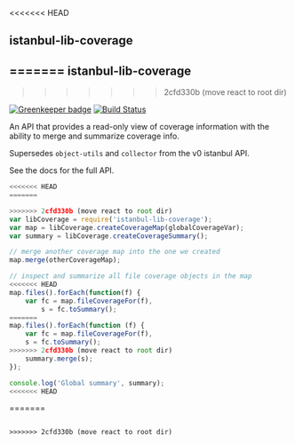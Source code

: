 <<<<<<< HEAD
## istanbul-lib-coverage
=======
istanbul-lib-coverage
---------------------
>>>>>>> 2cfd330b (move react to root dir)

[![Greenkeeper badge](https://badges.greenkeeper.io/istanbuljs/istanbul-lib-coverage.svg)](https://greenkeeper.io/)
[![Build Status](https://travis-ci.org/istanbuljs/istanbul-lib-coverage.svg?branch=master)](https://travis-ci.org/istanbuljs/istanbul-lib-coverage)

An API that provides a read-only view of coverage information with the ability
to merge and summarize coverage info.

Supersedes `object-utils` and `collector` from the v0 istanbul API.

See the docs for the full API.

```js
<<<<<<< HEAD
=======

>>>>>>> 2cfd330b (move react to root dir)
var libCoverage = require('istanbul-lib-coverage');
var map = libCoverage.createCoverageMap(globalCoverageVar);
var summary = libCoverage.createCoverageSummary();

// merge another coverage map into the one we created
map.merge(otherCoverageMap);

// inspect and summarize all file coverage objects in the map
<<<<<<< HEAD
map.files().forEach(function(f) {
    var fc = map.fileCoverageFor(f),
        s = fc.toSummary();
=======
map.files().forEach(function (f) {
    var fc = map.fileCoverageFor(f),
    s = fc.toSummary();
>>>>>>> 2cfd330b (move react to root dir)
    summary.merge(s);
});

console.log('Global summary', summary);
<<<<<<< HEAD
```
=======

```

>>>>>>> 2cfd330b (move react to root dir)
